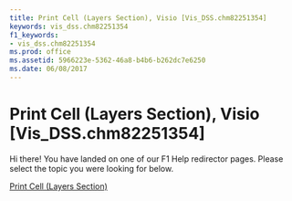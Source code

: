 ```yaml
---
title: Print Cell (Layers Section), Visio [Vis_DSS.chm82251354]
keywords: vis_dss.chm82251354
f1_keywords:
- vis_dss.chm82251354
ms.prod: office
ms.assetid: 5966223e-5362-46a8-b4b6-b262dc7e6250
ms.date: 06/08/2017
---
```



# Print Cell (Layers Section), Visio [Vis_DSS.chm82251354]

Hi there! You have landed on one of our F1 Help redirector pages. Please select the topic you were looking for below.

[Print Cell (Layers Section)](http://msdn.microsoft.com/library/9c76bf02-7269-65bb-2fd2-920243d962ef%28Office.15%29.aspx)

